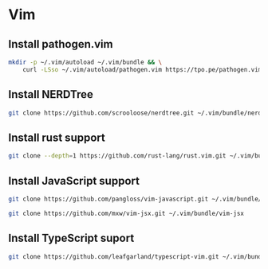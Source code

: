 # Vim

## Install pathogen.vim
```bash
mkdir -p ~/.vim/autoload ~/.vim/bundle && \
	curl -LSso ~/.vim/autoload/pathogen.vim https://tpo.pe/pathogen.vim
```

## Install NERDTree
```bash
git clone https://github.com/scrooloose/nerdtree.git ~/.vim/bundle/nerdtree
```

## Install rust support
```bash
git clone --depth=1 https://github.com/rust-lang/rust.vim.git ~/.vim/bundle/rust.vim
```

## Install JavaScript support
```bash
git clone https://github.com/pangloss/vim-javascript.git ~/.vim/bundle/vim-javascript

git clone https://github.com/mxw/vim-jsx.git ~/.vim/bundle/vim-jsx
```
## Install TypeScript suport
```bash
git clone https://github.com/leafgarland/typescript-vim.git ~/.vim/bundle/typescript-vim
```
